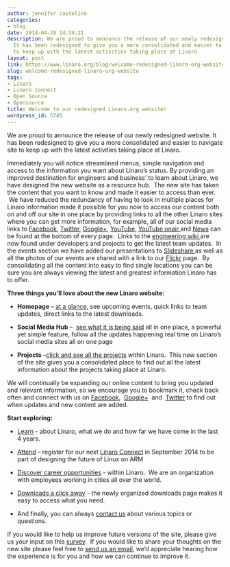 ```yaml
---
author: jennifer.castelino
categories:
- blog
date: 2014-04-28 14:34:21
description: We are proud to announce the release of our newly redesigned website.
  It has been redesigned to give you a more consolidated and easier to navigate site
  to keep up with the latest activities taking place at Linaro.
layout: post
link: https://www.linaro.org/blog/welcome-redesigned-linaro-org-website/
slug: welcome-redesigned-linaro-org-website
tags:
- Linaro
- Linaro Connect
- Open Source
- Opensource
title: Welcome to our redesigned Linaro.org website!
wordpress_id: 5745
---
```


We are proud to announce the release of our newly redesigned website. It has been redesigned to give you a more consolidated and easier to navigate site to keep up with the latest activities taking place at Linaro.

Immediately you will notice streamlined menus, simple navigation and access to the information you want about Linaro’s status. By providing an improved destination for engineers and business’ to learn about Linaro, we have designed the new website as a resource hub.  The new site has taken the content that you want to know and made it easier to access than ever.  We have reduced the redundancy of having to look in multiple places for Linaro information made it possible for you now to access our content both on and off our site in one place by providing links to all the other Linaro sites where you can get more information, for example, all of our social media links to [Facebook](https://www.facebook.com/LinaroOrg), [Twitter](https://twitter.com/linaroorg), [Google+](https://plus.google.com/112814496864921562564/posts), [YouTube,](https://www.youtube.com/user/linaroorg?sub_confirmation=1) [YouTube onair ](https://www.youtube.com/user/linaroOnAir?sub_confirmation=1)and [News](http://www.linaro.org/hub/) can be found at the bottom of every page.  Links to the [engineering wiki ](https://wiki.linaro.org/FrontPage)are now found under developers and projects to get the latest team updates.  In the events section we have added our presentations to [Slideshare ](http://www.slideshare.net/linaroorg/)as well as all the photos of our events are shared with a link to our [Flickr](https://www.flickr.com/photos/linaroorg/sets/72157641218034675/) page.  By consolidating all the content into easy to find single locations you can be sure you are always viewing the latest and greatest information Linaro has to offer.

**Three things you’ll love about the new Linaro website:**

  * **Homepage** – [at a glance](http://www.linaro.org/), see upcoming events, quick links to team updates, direct links to the latest downloads.

  * **Social Media Hub** –  [see what it is being said](http://www.linaro.org/social/) all in one place, a powerful yet simple feature, follow all the updates happening real time on Linaro’s social media sites all on one page

  * **Projects** –[click and see all the projects](http://www.linaro.org/projects/) within Linaro.  This new section of the site gives you a consolidated place to find out all the latest information about the projects taking place at Linaro.
  
We will continually be expanding our online content to bring you updated and relevant information, so we encourage you to bookmark it, check back often and connect with us on [Facebook](https://www.facebook.com/LinaroOrg),  [Google+](https://plus.google.com/112814496864921562564/posts)  and  [Twitter](https://twitter.com/linaroorg) to find out when updates and new content are added.

**Start exploring:**

  * [Learn](http://www.linaro.org/about/) - about Linaro, what we do and how far we have come in the last 4 years.

  * [Attend](http://www.linaro.org/connect/lcu/lcu14/) – register for our next [Linaro Connect](http://www.linaro.org/connect/lcu/lcu14/) in September 2014 to be part of designing the future of Linux on ARM

  * [Discover career opportunities](http://www.linaro.org/careers/) - within Linaro.  We are an organization with employees working in cities all over the world.

  * [Downloads a click away](http://www.linaro.org/downloads/) - the newly organized downloads page makes it easy to access what you need.

  * And finally, you can always [contact us](http://www.linaro.org/contact/) about various topics or questions.


If you would like to help us improve future versions of the site, please give us your input on this [survey](https://www.surveymonkey.com/s/KBBWJ8Z).  If you would like to share your thoughts on the new site please feel free to [send us an email](http://www.linaro.org/contact/), we’d appreciate hearing how the experience is for you and how we can continue to improve it.